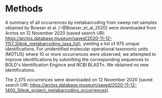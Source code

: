 
# Methods

A summary of all occurrences by metabarcoding from sweep net samples obtained by Bowser et al. [-@Bowser_et_al_2020] were downloaded from Arctos on 12 November 2020 (saved search URI: <https://arctos.database.museum/saved/2020-11-12-1157_Slikok_metabarcoding_taxa_list>), yielding a list of 975 unique identifications. For unidentified molecular operational taxonomic units (MOTUS) where 10 or more occurrences were observed, we attempted to improve identifications by submitting the corresponding sequences to BOLD's Identification Engince and NCBI BLASTn. We obtained no new identifications.

The 2,375 occurrences were downloaded on 12 November 2020 (saved search URI: <https://arctos.database.museum/saved/2020-11-12-1400_Slikok_project_metabarcoding_occurrences>).
